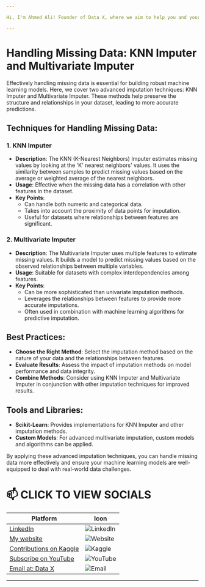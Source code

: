 ```yaml
---

Hi, I'm Ahmed Ali! Founder of Data X, where we aim to help you and your business with data science, data analysis, machine learning, and AI solutions. Please don’t forget to follow me for more projects like this.

---
```


# Handling Missing Data: KNN Imputer and Multivariate Imputer

Effectively handling missing data is essential for building robust machine learning models. Here, we cover two advanced imputation techniques: KNN Imputer and Multivariate Imputer. These methods help preserve the structure and relationships in your dataset, leading to more accurate predictions.

## Techniques for Handling Missing Data:

### 1. KNN Imputer

- **Description**: The KNN (K-Nearest Neighbors) Imputer estimates missing values by looking at the 'K' nearest neighbors' values. It uses the similarity between samples to predict missing values based on the average or weighted average of the nearest neighbors.
- **Usage**: Effective when the missing data has a correlation with other features in the dataset.
- **Key Points**:
  - Can handle both numeric and categorical data.
  - Takes into account the proximity of data points for imputation.
  - Useful for datasets where relationships between features are significant.

### 2. Multivariate Imputer

- **Description**: The Multivariate Imputer uses multiple features to estimate missing values. It builds a model to predict missing values based on the observed relationships between multiple variables.
- **Usage**: Suitable for datasets with complex interdependencies among features.
- **Key Points**:
  - Can be more sophisticated than univariate imputation methods.
  - Leverages the relationships between features to provide more accurate imputations.
  - Often used in combination with machine learning algorithms for predictive imputation.

## Best Practices:

- **Choose the Right Method**: Select the imputation method based on the nature of your data and the relationships between features.
- **Evaluate Results**: Assess the impact of imputation methods on model performance and data integrity.
- **Combine Methods**: Consider using KNN Imputer and Multivariate Imputer in conjunction with other imputation techniques for improved results.

## Tools and Libraries:

- **Scikit-Learn**: Provides implementations for KNN Imputer and other imputation methods.
- **Custom Models**: For advanced multivariate imputation, custom models and algorithms can be applied.

By applying these advanced imputation techniques, you can handle missing data more effectively and ensure your machine learning models are well-equipped to deal with real-world data challenges.

# 📫 CLICK TO VIEW SOCIALS

| Platform                                   | Icon                                                                                 |
|--------------------------------------------|--------------------------------------------------------------------------------------|
| [LinkedIn](https://www.linkedin.com/in/rajaahmedalikhan)   | ![LinkedIn](https://img.shields.io/badge/-LinkedIn-0077B5?logo=linkedin&logoColor=white)   |
| [My website](https://dataxofficial.com)         | ![Website](https://img.shields.io/badge/-Website-FF6600?logo=web&logoColor=white)         |
| [Contributions on Kaggle](https://www.kaggle.com/datascientist97) | ![Kaggle](https://img.shields.io/badge/-Kaggle-20BEFF?logo=kaggle&logoColor=white)      |
| [Subscribe on YouTube](https://www.youtube.com/@datax_official) | ![YouTube](https://img.shields.io/badge/-YouTube-FF0000?logo=youtube&logoColor=white) |
| [Email at: Data X](mailto:datascientist097@gmail.com)     | ![Email](https://img.shields.io/badge/-Email-D14836?logo=gmail&logoColor=white)          |

---
